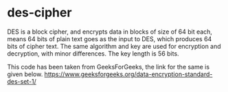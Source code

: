 # des-cipher
DES is a block cipher, and encrypts data in blocks of size of 64 bit each, means 64 bits of plain text goes as the input to DES, which produces 64 bits of cipher text. The same algorithm and key are used for encryption and decryption, with minor differences. The key length is 56 bits.

This code has been taken from GeeksForGeeks, the link for the same is given below.
https://www.geeksforgeeks.org/data-encryption-standard-des-set-1/
